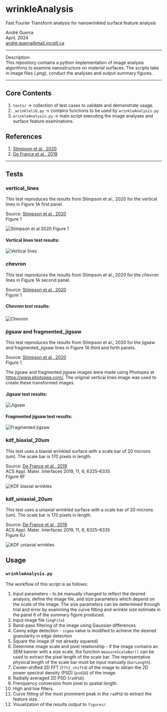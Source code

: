 # wrinkleAnalysis
Fast Fourier Transform analysis for nanowrinkled surface feature analysis

André Guerra \
April, 2024 \
andre.guerra@mail.mcgill.ca  

---
Description: \
This repository contains a python implementation of image analysis algorithms to examine nanostructure on material surfaces. The scripts take in image files (.png), conduct the analyses and output summary figures.

---
## Core Contents
1. `tests/` $\rightarrow$ collection of test cases to validate and demonstrate usage.
2. `_wrinklelib.py` $\rightarrow$ contains functions to be used by `wrinkleAnalysis.py`
3. `wrinkleAnalysis.py` $\rightarrow$ main script executing the image analyses and surface feature examinations.

## References
1. [Stimpson et al., 2020](https://chemrxiv.org/engage/chemrxiv/article-details/60c74e50f96a009895287acf)
2. [De France et al., 2019](https://pubs.acs.org/doi/full/10.1021/acsami.8b16232)

---

## Tests

### vertical_lines

This test reproduces the results from Stimpson et al., 2020 for the vertical lines in Figure 1A first panel.<br>

Source: [Stimpson et al., 2020](https://chemrxiv.org/engage/chemrxiv/article-details/60c74e50f96a009895287acf)<br>
Figure 1<br>

![Stimpson et al 2020 Figure 1](./stimpsonetal2020_fig1.png)

#### Vertical lines test results:
![Vertical lines](tests/vertical_lines/figures/verticalLines_summary.png)

### chevron

This test reproduces the results from Stimpson et al., 2020 for the chevron lines in Figure 1A second panel.<br>

Source: [Stimpson et al., 2020](https://chemrxiv.org/engage/chemrxiv/article-details/60c74e50f96a009895287acf)<br>
Figure 1<br>

##### Chevron test results:
![Chevron](tests/chevron/figures/chevron_summary.png)

### jigsaw and fragmented_jigsaw

This test reproduces the results from Stimpson et al., 2020 for the jigsaw and fragmented_jigsaw lines in Figure 1A third and forth panels.<br>

Source: [Stimpson et al., 2020](https://chemrxiv.org/engage/chemrxiv/article-details/60c74e50f96a009895287acf)<br>
Figure 1<br>

The jigsaw and fragmented jigsaw images were made using Photopea at https://www.photopea.com/. The original vertical lines image was used to create these transformed images.<br>

#### Jigsaw test results:
![Jigsaw](tests/jigsaw/figures/jigsaw_summary.png)

#### Fragmented jigsaw test results:
![Fragmented jigsaw](tests/fragmented_jigsaw/figures/frag_jigsaw_summary.png)

### kdf_biaxial_20um

This test uses a biaxial wrinkled surface with a scale bar of 20 microns (um). The scale bar is 170 pixels in length.<br>

Source: [De France et al., 2019](https://pubs.acs.org/doi/full/10.1021/acsami.8b16232)<br>
ACS Appl. Mater. Interfaces 2019, 11, 6, 6325–6335<br>
Figure 6F

![KDF biaxial wrinkles](tests/kdf_biaxial_20um/figures/kdf_biaxial_20um_summary.png)

### kdf_uniaxial_20um

This test uses a uniaxial wrinkled surface with a scale bar of 20 microns (um). The scale bar is 170 pixels in length.<br>

Source: [De France et al., 2019](https://pubs.acs.org/doi/full/10.1021/acsami.8b16232)<br>
ACS Appl. Mater. Interfaces 2019, 11, 6, 6325–6335<br>
Figure 6J

![KDF uniaxial wrinkles](tests/kdf_uniaxial_20um/figures/kdf_uniaxial_20um_summary.png)

## Usage

### `wrinkleAnalysis.py`

The workflow of this script is as follows:<br>
1. Input parameters - to be manually changed to reflect the desired analysis, define the image file, and size parameters which depend on the scale of the image. The size parameters can be determined through trial and error by examining the curve fitting and wrinkle size estimate in the panel 6 of the summary figure produced.
2. Input image file (`imgFile`)
3. Band-pass filtering of the image using Gaussian differences
4. Canny edge detection - `sigma` value is modified to achieve the desired granularity in edge detection
5. Square the image (if not already squared)
6. Determine image scale and pixel relationship - if the image contains an SEM banner with a size scale, the function `measureScaleBar()` can be used to extract the pixel length of the scale bar. The representative physical length of the scale bar must be input manually (`barLength`).
7. Center-shifted 2D FFT (`fft2_shiftd`) of the image to obtain the 2D power spectral density (PSD) (`psd2D`) of the image.
8. Radially averaged 2D PSD (`radPSD`).
9. Frenquency conversion from pixel to spatial length.
10. High and low filters.
11. Curve fitting of the most prominent peak in the `radPSD` to extract the feature size.
12. Visualization of the results output to `figures/`.